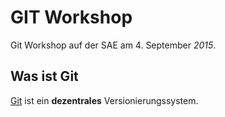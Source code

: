 GIT Workshop 
============

Git Workshop auf der SAE am 4. September *2015*.


Was ist Git
-----------

[Git](www.git-scm.com) ist ein **dezentrales** Versionierungssystem.